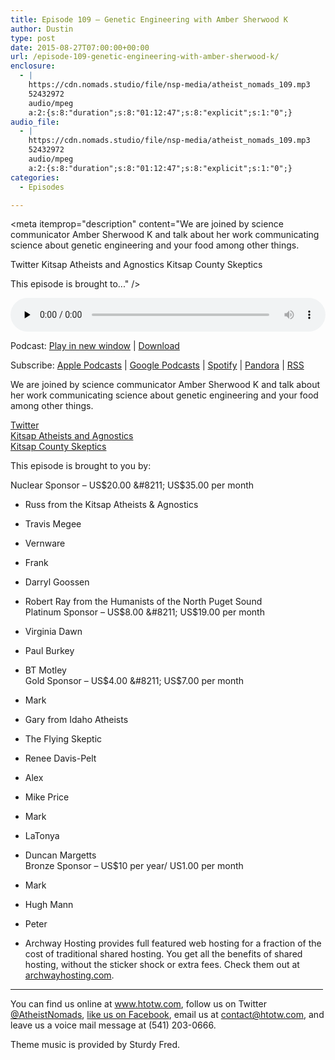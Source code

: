 ```yaml
---
title: Episode 109 – Genetic Engineering with Amber Sherwood K
author: Dustin
type: post
date: 2015-08-27T07:00:00+00:00
url: /episode-109-genetic-engineering-with-amber-sherwood-k/
enclosure:
  - |
    https://cdn.nomads.studio/file/nsp-media/atheist_nomads_109.mp3
    52432972
    audio/mpeg
    a:2:{s:8:"duration";s:8:"01:12:47";s:8:"explicit";s:1:"0";}
audio_file:
  - |
    https://cdn.nomads.studio/file/nsp-media/atheist_nomads_109.mp3
    52432972
    audio/mpeg
    a:2:{s:8:"duration";s:8:"01:12:47";s:8:"explicit";s:1:"0";}
categories:
  - Episodes

---
```

<div itemscope itemtype="http://schema.org/AudioObject">
  <meta itemprop="name" content="Episode 109 &#8211; Genetic Engineering with Amber Sherwood K" />
  
  <meta itemprop="uploadDate" content="2015-08-27T01:00:00-06:00" />
  
  <meta itemprop="encodingFormat" content="audio/mpeg" />
  
  <meta itemprop="duration" content="PT1H12M47S" />
  
  <meta itemprop="description" content="We are joined by science communicator Amber Sherwood K and talk about her work communicating science about genetic engineering and your food among other things.

Twitter
Kitsap Atheists and Agnostics
Kitsap County Skeptics

This episode is brought to..." />
  
  <meta itemprop="contentUrl" content="https://dts.podtrac.com/redirect.mp3/cdn.nomads.studio/file/nsp-media/atheist_nomads_109.mp3" />
  
  <meta itemprop="contentSize" content="50.0" />
  </p> 
  
  <div class="powerpress_player" id="powerpress_player_8366">
    <audio class="wp-audio-shortcode" id="audio-5127-110" preload="none" style="width: 100%;" controls="controls"><source type="audio/mpeg" src="https://dts.podtrac.com/redirect.mp3/cdn.nomads.studio/file/nsp-media/atheist_nomads_109.mp3?_=110" /><a href="https://dts.podtrac.com/redirect.mp3/cdn.nomads.studio/file/nsp-media/atheist_nomads_109.mp3">https://dts.podtrac.com/redirect.mp3/cdn.nomads.studio/file/nsp-media/atheist_nomads_109.mp3</a></audio>
  </div>
</div>

<p class="powerpress_links powerpress_links_mp3">
  Podcast: <a href="https://dts.podtrac.com/redirect.mp3/cdn.nomads.studio/file/nsp-media/atheist_nomads_109.mp3" class="powerpress_link_pinw" target="_blank" title="Play in new window" onclick="return powerpress_pinw('https://htotw.com/?powerpress_pinw=5127-podcast');" rel="nofollow">Play in new window</a> | <a href="https://dts.podtrac.com/redirect.mp3/cdn.nomads.studio/file/nsp-media/atheist_nomads_109.mp3" class="powerpress_link_d" title="Download" rel="nofollow" download="atheist_nomads_109.mp3">Download</a>
</p>

<p class="powerpress_links powerpress_subscribe_links">
  Subscribe: <a href="https://podcasts.apple.com/us/podcast/humanists-take-on-the-world/id530050098?mt=2&ls=1" class="powerpress_link_subscribe powerpress_link_subscribe_itunes" target="_blank" title="Subscribe on Apple Podcasts" rel="nofollow">Apple Podcasts</a> | <a href="https://www.google.com/podcasts?feed=aHR0cDovL2F0aGVpc3Rub21hZHMubGlic3luLmNvbS9yc3M%3D" class="powerpress_link_subscribe powerpress_link_subscribe_googleplay" target="_blank" title="Subscribe on Google Podcasts" rel="nofollow">Google Podcasts</a> | <a href="https://open.spotify.com/show/3LzK2xZGike6Tc1GEMtMbr?si=LieN9SNuTpq96smuaUsH8A" class="powerpress_link_subscribe powerpress_link_subscribe_spotify" target="_blank" title="Subscribe on Spotify" rel="nofollow">Spotify</a> | <a href="https://www.pandora.com/podcast/atheist-nomads/PC:10122?corr=62071012&part=ug" class="powerpress_link_subscribe powerpress_link_subscribe_pandora" target="_blank" title="Subscribe on Pandora" rel="nofollow">Pandora</a> | <a href="https://htotw.com/feed/podcast/" class="powerpress_link_subscribe powerpress_link_subscribe_rss" target="_blank" title="Subscribe via RSS" rel="nofollow">RSS</a>
</p>

We are joined by science communicator Amber Sherwood K and talk about her work communicating science about genetic engineering and your food among other things.

<a href="https://twitter.com/ambersherwoodk" target="_blank" rel="noopener">Twitter</a>  
<a href="http://www.meetup.com/Kitsap-Atheists-and-Agnostics/" target="_blank" rel="noopener">Kitsap Atheists and Agnostics</a>  
<a href="http://www.meetup.com/Kitsap-County-Skeptics/" target="_blank" rel="noopener">Kitsap County Skeptics</a>

This episode is brought to you by:

Nuclear Sponsor &#8211; US$20.00 &#8211; US$35.00 per month  
* Russ from the Kitsap Atheists & Agnostics  
* Travis Megee  
* Vernware  
* Frank  
* Darryl Goossen  
* Robert Ray from the Humanists of the North Puget Sound  
Platinum Sponsor &#8211; US$8.00 &#8211; US$19.00 per month  
* Virginia Dawn  
* Paul Burkey  
* BT Motley  
Gold Sponsor &#8211; US$4.00 &#8211; US$7.00 per month  
* Mark  
* Gary from Idaho Atheists  
* The Flying Skeptic  
* Renee Davis-Pelt  
* Alex  
* Mike Price  
* Mark  
* LaTonya  
* Duncan Margetts  
Bronze Sponsor &#8211; US$10 per year/ US1.00 per month  
* Mark  
* Hugh Mann  
* Peter

* Archway Hosting provides full featured web hosting for a fraction of the cost of traditional shared hosting. You get all the benefits of shared hosting, without the sticker shock or extra fees. Check them out at <a href="http://archwayhosting.com/" target="_blank" rel="noopener">archwayhosting.com</a>.

<hr width="500" />

You can find us online at <a href="https://www.htotw.com/" target="_blank" rel="noopener">www.htotw.com</a>, follow us on Twitter <a href="https://twitter.com/AtheistNomads" target="_blank" rel="noopener">@AtheistNomads</a>, <a href="https://htotw.com/facebook" target="_blank" rel="noopener">like us on Facebook</a>, email us at <contact@htotw.com>, and leave us a voice mail message at (541) 203-0666.

Theme music is provided by Sturdy Fred.